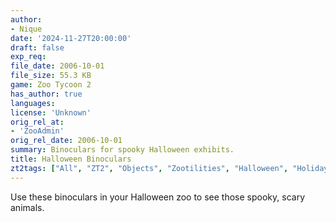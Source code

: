 ```yaml
---
author:
- Nique
date: '2024-11-27T20:00:00'
draft: false
exp_req:
file_date: 2006-10-01
file_size: 55.3 KB
game: Zoo Tycoon 2
has_author: true
languages:
license: 'Unknown'
orig_rel_at:
- 'ZooAdmin'
orig_rel_date: 2006-10-01
summary: Binoculars for spooky Halloween exhibits.
title: Halloween Binoculars
zt2tags: ["All", "ZT2", "Objects", "Zootilities", "Halloween", "Holidays", "Binoculars"]
---
```

Use these binoculars in your Halloween zoo to see those spooky, scary animals.
